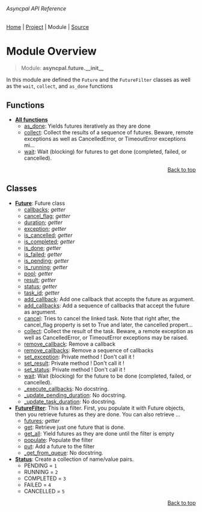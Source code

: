 ###### Asyncpal API Reference
[Home](/docs/api/README.md) | [Project](/README.md) | Module | [Source](/src/asyncpal/future/__init__.py)

# Module Overview
> Module: **asyncpal.future.\_\_init\_\_**

In this module are defined the `Future` and the `FutureFilter`
classes as well as the `wait`, `collect`, and `as_done` functions

## Functions
- [**All functions**](/docs/api/modules/asyncpal/future/__init__/funcs.md)
    - [as\_done](/docs/api/modules/asyncpal/future/__init__/funcs.md#as_done): Yields futures iteratively as they are done
    - [collect](/docs/api/modules/asyncpal/future/__init__/funcs.md#collect): Collect the results of a sequence of futures. Beware, remote exceptions as well as CancelledError, or TimeoutError exceptions mi...
    - [wait](/docs/api/modules/asyncpal/future/__init__/funcs.md#wait): Wait (blocking) for futures to get done (completed, failed, or cancelled).

<p align="right"><a href="#asyncpal-api-reference">Back to top</a></p>

## Classes
- [**Future**](/docs/api/modules/asyncpal/future/__init__/class-Future.md): Future class
    - [callbacks](/docs/api/modules/asyncpal/future/__init__/class-Future.md#properties-table); _getter_
    - [cancel\_flag](/docs/api/modules/asyncpal/future/__init__/class-Future.md#properties-table); _getter_
    - [duration](/docs/api/modules/asyncpal/future/__init__/class-Future.md#properties-table); _getter_
    - [exception](/docs/api/modules/asyncpal/future/__init__/class-Future.md#properties-table); _getter_
    - [is\_cancelled](/docs/api/modules/asyncpal/future/__init__/class-Future.md#properties-table); _getter_
    - [is\_completed](/docs/api/modules/asyncpal/future/__init__/class-Future.md#properties-table); _getter_
    - [is\_done](/docs/api/modules/asyncpal/future/__init__/class-Future.md#properties-table); _getter_
    - [is\_failed](/docs/api/modules/asyncpal/future/__init__/class-Future.md#properties-table); _getter_
    - [is\_pending](/docs/api/modules/asyncpal/future/__init__/class-Future.md#properties-table); _getter_
    - [is\_running](/docs/api/modules/asyncpal/future/__init__/class-Future.md#properties-table); _getter_
    - [pool](/docs/api/modules/asyncpal/future/__init__/class-Future.md#properties-table); _getter_
    - [result](/docs/api/modules/asyncpal/future/__init__/class-Future.md#properties-table); _getter_
    - [status](/docs/api/modules/asyncpal/future/__init__/class-Future.md#properties-table); _getter_
    - [task\_id](/docs/api/modules/asyncpal/future/__init__/class-Future.md#properties-table); _getter_
    - [add\_callback](/docs/api/modules/asyncpal/future/__init__/class-Future.md#add_callback): Add one callback that accepts the future as argument.
    - [add\_callbacks](/docs/api/modules/asyncpal/future/__init__/class-Future.md#add_callbacks): Add a sequence of callbacks that accept the future as argument.
    - [cancel](/docs/api/modules/asyncpal/future/__init__/class-Future.md#cancel): Tries to cancel the linked task. Note that right after, the cancel_flag property is set to True and later, the cancelled propert...
    - [collect](/docs/api/modules/asyncpal/future/__init__/class-Future.md#collect): Collect the result of the task. Beware, a remote exception as well as CancelledError, or TimeoutError exceptions may be raised.
    - [remove\_callback](/docs/api/modules/asyncpal/future/__init__/class-Future.md#remove_callback): Remove a callback
    - [remove\_callbacks](/docs/api/modules/asyncpal/future/__init__/class-Future.md#remove_callbacks): Remove a sequence of callbacks
    - [set\_exception](/docs/api/modules/asyncpal/future/__init__/class-Future.md#set_exception): Private method ! Don't call it !
    - [set\_result](/docs/api/modules/asyncpal/future/__init__/class-Future.md#set_result): Private method ! Don't call it !
    - [set\_status](/docs/api/modules/asyncpal/future/__init__/class-Future.md#set_status): Private method ! Don't call it !
    - [wait](/docs/api/modules/asyncpal/future/__init__/class-Future.md#wait): Wait (blocking) for the future to be done (completed, failed, or cancelled).
    - [\_execute\_callbacks](/docs/api/modules/asyncpal/future/__init__/class-Future.md#_execute_callbacks): No docstring.
    - [\_update\_pending\_duration](/docs/api/modules/asyncpal/future/__init__/class-Future.md#_update_pending_duration): No docstring.
    - [\_update\_task\_duration](/docs/api/modules/asyncpal/future/__init__/class-Future.md#_update_task_duration): No docstring.
- [**FutureFilter**](/docs/api/modules/asyncpal/future/__init__/class-FutureFilter.md): This is a filter. First, you populate it with Future objects, then you retrieve futures as they are done. You can also retrieve ...
    - [futures](/docs/api/modules/asyncpal/future/__init__/class-FutureFilter.md#properties-table); _getter_
    - [get](/docs/api/modules/asyncpal/future/__init__/class-FutureFilter.md#get): Retrieve just one future that is done.
    - [get\_all](/docs/api/modules/asyncpal/future/__init__/class-FutureFilter.md#get_all): Yield futures as they are done until the filter is empty
    - [populate](/docs/api/modules/asyncpal/future/__init__/class-FutureFilter.md#populate): Populate the filter
    - [put](/docs/api/modules/asyncpal/future/__init__/class-FutureFilter.md#put): Add a future to the filter
    - [\_get\_from\_queue](/docs/api/modules/asyncpal/future/__init__/class-FutureFilter.md#_get_from_queue): No docstring.
- [**Status**](/docs/api/modules/asyncpal/future/__init__/class-Status.md): Create a collection of name/value pairs.
    - PENDING = `1`
    - RUNNING = `2`
    - COMPLETED = `3`
    - FAILED = `4`
    - CANCELLED = `5`

<p align="right"><a href="#asyncpal-api-reference">Back to top</a></p>
